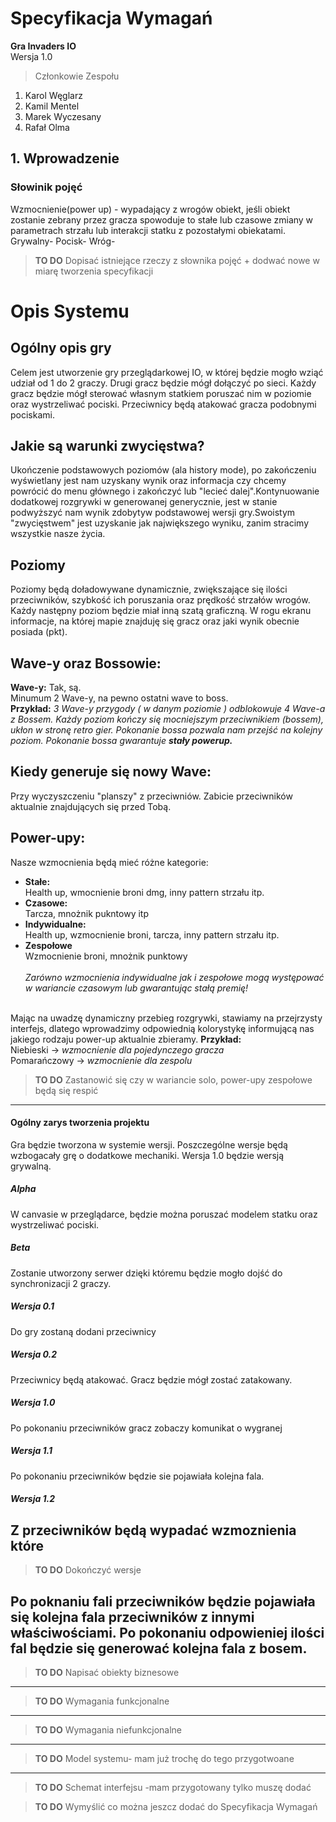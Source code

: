 # Specyfikacja Wymagań
**Gra Invaders IO**<br>
Wersja 1.0<br>
>Członkowie Zespołu
1. Karol Węglarz
2. Kamil Mentel
3. Marek Wyczesany
4. Rafał Olma
## 1. Wprowadzenie
### Słowinik pojęć
Wzmocnienie(power up) - wypadający z wrogów obiekt, jeśli obiekt zostanie zebrany przez gracza spowoduje to stałe lub czasowe zmiany w parametrach strzału lub interakcji statku z pozostałymi obiekatami.
Grywalny-
Pocisk-
Wróg- 
> **TO DO** Dopisać istniejące rzeczy z słownika pojęć + dodwać nowe w miarę tworzenia specyfikacji
# Opis Systemu
## Ogólny opis gry
Celem jest utworzenie gry przeglądarkowej IO, w której będzie mogło wziąć udział od 1 do 2 graczy. Drugi gracz będzie mógł dołączyć po sieci. Każdy gracz będzie mógł sterować własnym statkiem poruszać nim w poziomie oraz wystrzeliwać pociski. Przeciwnicy będą atakować gracza podobnymi pociskami.

## Jakie są warunki zwycięstwa?
Ukończenie podstawowych poziomów (ala history mode),
po zakończeniu wyświetlany jest nam uzyskany wynik oraz
informacja czy chcemy powrócić do menu głównego i
zakończyć lub "lecieć dalej".Kontynuowanie dodatkowej
rozgrywki w generowanej generycznie, jest w stanie
podwyższyć nam wynik zdobytyw podstawowej wersji
gry.Swoistym "zwycięstwem" jest uzyskanie jak
największego wyniku, zanim stracimy wszystkie nasze
życia.

## Poziomy
Poziomy będą doładowywane dynamicznie, zwiększające
się ilości przeciwników, szybkość ich poruszania oraz
prędkość strzałów wrogów. Każdy następny poziom
będzie miał inną szatą graficzną. W rogu ekranu
informacje, na której mapie znajduję się gracz oraz jaki
wynik obecnie posiada (pkt).

## Wave-y oraz Bossowie:
**Wave-y:** Tak, są. <br>
Minumum 2 Wave-y, na pewno ostatni wave
to boss.<br>
**Przykład:** *3 Wave-y przygody ( w danym
poziomie ) odblokowuje 4 Wave-a z Bossem.
Każdy poziom kończy się mocniejszym
przeciwnikiem (bossem), ukłon w stronę
retro gier.
Pokonanie bossa pozwala nam przejść na
kolejny poziom.
Pokonanie bossa gwarantuje **stały powerup.***

## Kiedy generuje się nowy Wave:
Przy wyczyszczeniu "planszy" z przeciwniów.
Zabicie przeciwników aktualnie znajdujących
się przed Tobą.

## Power-upy:
Nasze wzmocnienia będą mieć różne kategorie: <br>
* **Stałe:** <br>
Health up, wmocnienie broni dmg, inny
pattern strzału itp.
* **Czasowe:** <br>
Tarcza, mnożnik pukntowy itp
* **Indywidualne:** <br>
Health up, wzmocnienie broni, tarcza, inny pattern strzału itp.
* **Zespołowe** <br>
Wzmocnienie broni, mnożnik punktowy<br><br>
 *Zarówno wzmocnienia indywidualne jak i zespołowe mogą występować w wariancie czasowym lub gwarantując stałą premię!*
<br><br>

 Mając na uwadzę dynamiczny przebieg rozgrywki, stawiamy na przejrzysty interfejs, dlatego wprowadzimy odpowiednią kolorystykę informującą nas jakiego rodzaju power-up aktualnie zbieramy. 
 **Przykład:** <br> 
 Niebieski -> *wzmocnienie dla pojedynczego gracza*<br>
 Pomarańczowy -> *wzmocnienie dla zespolu*

> **TO DO** Zastanowić się czy w wariancie solo, power-upy zespołowe będą się respić

---
#### Ogólny zarys tworzenia projektu 
Gra będzie tworzona w systemie wersji. Poszczególne wersje będą wzbogacały grę o dodatkowe mechaniki. Wersja 1.0 będzie wersją grywalną.

##### Alpha
W canvasie w przeglądarce, będzie można poruszać modelem statku oraz wystrzeliwać pociski.
##### Beta
Zostanie utworzony serwer dzięki któremu będzie mogło dojść do synchronizacji 2 graczy. 
##### Wersja 0.1 
Do gry zostaną dodani przeciwnicy
##### Wersja 0.2 
Przeciwnicy będą atakować. Gracz będzie mógł zostać zatakowany.
##### Wersja 1.0 
Po pokonaniu przeciwników gracz zobaczy komunikat o wygranej
##### Wersja 1.1
Po pokonaniu przeciwników będzie sie pojawiała kolejna fala.  

##### Wersja 1.2
Z przeciwników będą wypadać wzmoznienia które 
---
> **TO DO** Dokończyć wersje  

 Po poknaniu fali przeciwników będzie pojawiała się kolejna fala przeciwników z innymi właściwościami. 
Po pokonaniu odpowieniej ilości fal będzie się generować kolejna fala z bosem.
---



> **TO DO** Napisać obiekty biznesowe
---
> **TO DO**  Wymagania funkcjonalne
---
> **TO DO**  Wymagania niefunkcjonalne
---
> **TO DO**  Model systemu- mam już trochę do tego przygotwoane
---
> **TO DO**  Schemat interfejsu -mam przygotowany tylko muszę dodać 

> **TO DO**  Wymyślić co można jeszcz dodać do Specyfikacja Wymagań